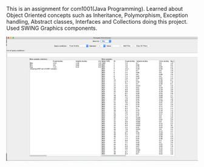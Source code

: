 This is an assignment for com1001(Java Programming). Learned about Object Oriented concepts such as Inheritance,
Polymorphism, Exception handling, Abstract classes, Interfaces and Collections doing this project.
Used SWING Graphics components.

![alt text](https://github.com/jucanalex/portuguese-wine-browser/blob/master/app-screenshot.png)
